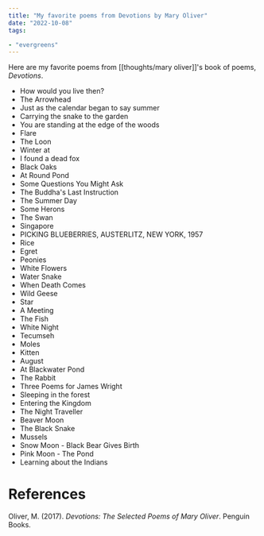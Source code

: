 ```yaml
---
title: "My favorite poems from Devotions by Mary Oliver"
date: "2022-10-08"
tags:

- "evergreens"
---
```


Here are my favorite poems from [[thoughts/mary oliver]]'s book of poems, *Devotions*.

 - How would you live then?
- The Arrowhead
- Just as the calendar began to say summer
- Carrying the snake to the garden
- You are standing at the edge of the woods
- Flare
- The Loon
- Winter at
- I found a dead fox
- Black Oaks
- At Round Pond
- Some Questions You Might Ask
- The Buddha's Last Instruction
- The Summer Day
- Some Herons
- The Swan
- Singapore
- PICKING BLUEBERRIES, AUSTERLITZ, NEW YORK, 1957
- Rice
- Egret
- Peonies
- White Flowers
- Water Snake
- When Death Comes
- Wild Geese
- Star
- A Meeting
- The Fish
- White Night
- Tecumseh
- Moles
- Kitten
- August
- At Blackwater Pond
- The Rabbit
- Three Poems for James Wright
- Sleeping in the forest
- Entering the Kingdom
- The Night Traveller
- Beaver Moon
- The Black Snake
- Mussels
- Snow Moon - Black Bear Gives Birth
- Pink Moon - The Pond
- Learning about the Indians

# References

Oliver, M. (2017). _Devotions: The Selected Poems of Mary Oliver_. Penguin Books.